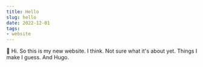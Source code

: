 ```yaml
---
title: Hello
slug: hello
date: 2022-12-01
tags:
- website
---
```


👋 Hi. So this is my new website. I think. Not sure what it's about yet. Things I make I guess. And Hugo.
